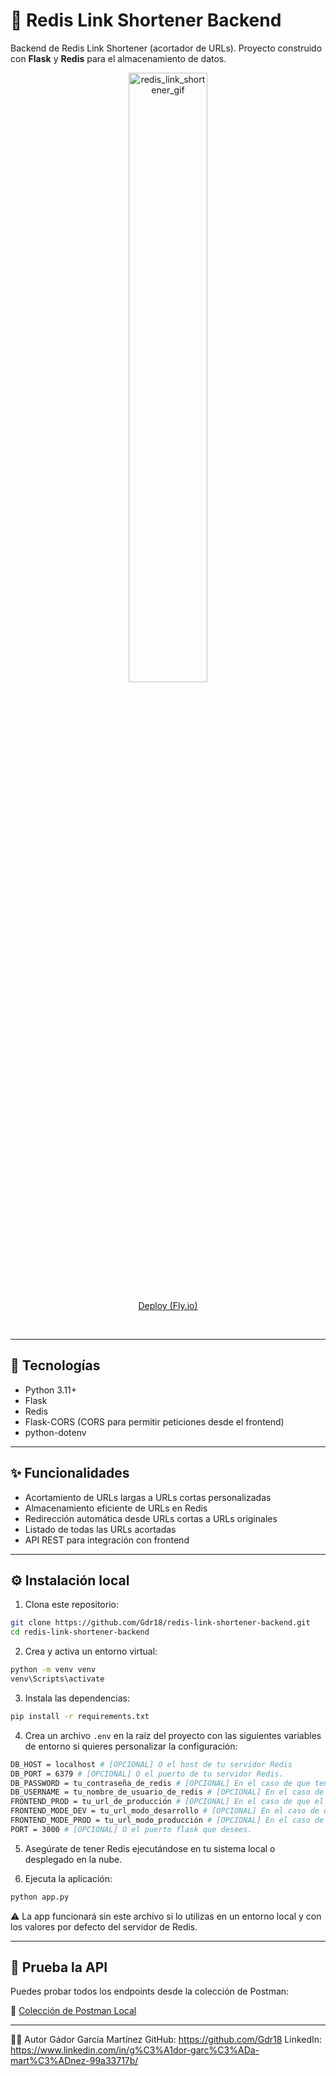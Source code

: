 # 🔗 Redis Link Shortener Backend

Backend de Redis Link Shortener (acortador de URLs). Proyecto construido con **Flask** y **Redis** para el almacenamiento de datos.

<p align='center'>
  <img src='https://github.com/Gdr18/Url_Shortener_Frontend/assets/118227919/f1ec58ae-b08e-4c36-9b48-e1f791c979a4' alt='redis_link_shortener_gif' width='50%'></img>
</p>
<p  align='center'>
  <a href="https://redis-link-shortener-backend.fly.dev">Deploy (Fly.io)</a>
</p><br>

---

## 🚀 Tecnologías

- Python 3.11+
- Flask
- Redis
- Flask-CORS (CORS para permitir peticiones desde el frontend)
- python-dotenv

---

## ✨ Funcionalidades

- Acortamiento de URLs largas a URLs cortas personalizadas
- Almacenamiento eficiente de URLs en Redis
- Redirección automática desde URLs cortas a URLs originales
- Listado de todas las URLs acortadas
- API REST para integración con frontend

---

## ⚙️ Instalación local

1. Clona este repositorio:
```bash
git clone https://github.com/Gdr18/redis-link-shortener-backend.git 
cd redis-link-shortener-backend
```
2. Crea y activa un entorno virtual:
```bash
python -m venv venv
venv\Scripts\activate
```
3. Instala las dependencias:
```bash
pip install -r requirements.txt
```
4. Crea un archivo `.env` en la raíz del proyecto con las siguientes variables de entorno si quieres personalizar la configuración:
```bash
DB_HOST = localhost # [OPCIONAL] O el host de tu servidor Redis
DB_PORT = 6379 # [OPCIONAL] O el puerto de tu servidor Redis.
DB_PASSWORD = tu_contraseña_de_redis # [OPCIONAL] En el caso de que tengas una base de datos de redis desplegada.
DB_USERNAME = tu_nombre_de_usuario_de_redis # [OPCIONAL] En el caso de que tengas una base de datos de redis desplegada.
FRONTEND_PROD = tu_url_de_producción # [OPCIONAL] En el caso de que el frontend lo tengas desplegado en la nube.
FRONTEND_MODE_DEV = tu_url_modo_desarrollo # [OPCIONAL] En el caso de que utilices frontend en entorno local.
FRONTEND_MODE_PROD = tu_url_modo_producción # [OPCIONAL] En el caso de que utilices frontend en entorno local.
PORT = 3000 # [OPCIONAL] O el puerto flask que desees.
```
5. Asegúrate de tener Redis ejecutándose en tu sistema local o desplegado en la nube.

6. Ejecuta la aplicación:
```bash
python app.py
```

⚠️ La app funcionará sin este archivo si lo utilizas en un entorno local y con los valores por defecto del servidor de Redis.

---

## 📓 Prueba la API

Puedes probar todos los endpoints desde la colección de Postman:

🔗 [Colección de Postman Local](https://www.postman.com/maintenance-participant-28116252/workspace/gdor-comparte/collection/26739293-12e6659d-c495-4dfa-86d0-eda808b8d03c?action=share&creator=26739293)
___

👩‍💻 Autor
Gádor García Martínez
GitHub: https://github.com/Gdr18
LinkedIn: https://www.linkedin.com/in/g%C3%A1dor-garc%C3%ADa-mart%C3%ADnez-99a33717b/
